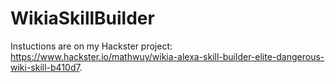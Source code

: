 # WikiaSkillBuilder

Instuctions are on my Hackster project: https://www.hackster.io/mathwuy/wikia-alexa-skill-builder-elite-dangerous-wiki-skill-b410d7.
